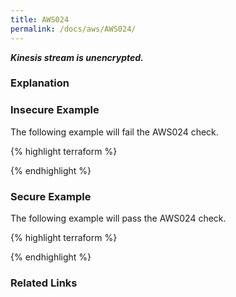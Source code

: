 ```yaml
---
title: AWS024
permalink: /docs/aws/AWS024/
---
```


***Kinesis stream is unencrypted.***

### Explanation






### Insecure Example

The following example will fail the AWS024 check.

{% highlight terraform %}



{% endhighlight %}



### Secure Example

The following example will pass the AWS024 check.

{% highlight terraform %}



{% endhighlight %}


### Related Links


